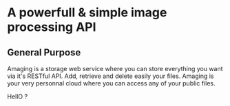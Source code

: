 # A powerfull & simple image processing API

## General Purpose

Amaging is a storage web service where you can store everything you want via it's RESTful API. Add, retrieve and delete easily your files. Amaging is your very personnal cloud where you can access any of your public files.



HellO ?

